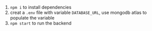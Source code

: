 1. `npm i` to install dependencies
2. creat a `.env` file with variable `DATABASE_URL`, use mongodb atlas to populate the variable
3. `npm start` to run the backend